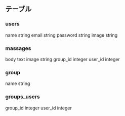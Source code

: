 ## テーブル
### users
name string
email string
password string
image string

### massages
body text
image string
group_id integer
user_id integer

### group
name string

### groups_users
group_id integer
user_id integer
